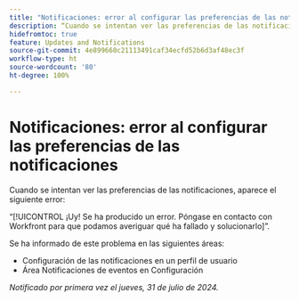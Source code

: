 ```yaml
---
title: "Notificaciones: error al configurar las preferencias de las notificaciones"
description: “Cuando se intentan ver las preferencias de las notificaciones, puede que aparezca un error”.
hidefromtoc: true
feature: Updates and Notifications
source-git-commit: 4e899660c21113491caf34ecfd52b6d3af48ec3f
workflow-type: ht
source-wordcount: '80'
ht-degree: 100%

---
```



# Notificaciones: error al configurar las preferencias de las notificaciones

Cuando se intentan ver las preferencias de las notificaciones, aparece el siguiente error:

“[!UICONTROL ¡Uy! Se ha producido un error. Póngase en contacto con Workfront para que podamos averiguar qué ha fallado y solucionarlo]”.

Se ha informado de este problema en las siguientes áreas:

* Configuración de las notificaciones en un perfil de usuario
* Área Notificaciones de eventos en Configuración

_Notificado por primera vez el jueves, 31 de julio de 2024._
